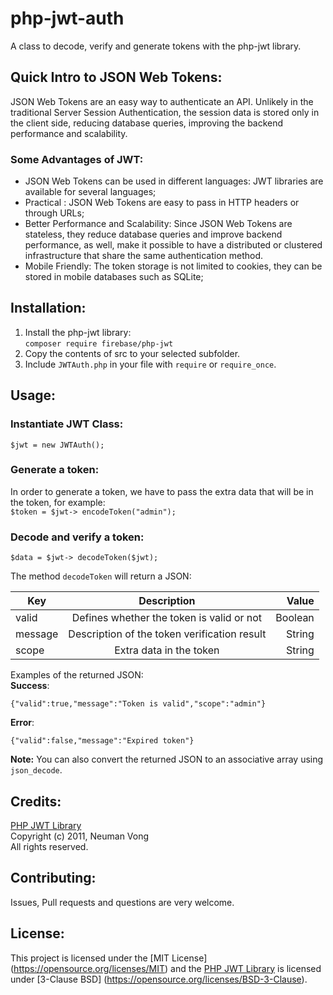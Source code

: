 php-jwt-auth
======
A class to decode, verify and generate tokens with the php-jwt library.

Quick Intro to JSON Web Tokens:
------

JSON Web Tokens are an easy way to authenticate an API. Unlikely in the traditional Server Session Authentication, the session data is stored only in the client side, reducing database queries, improving the backend performance and scalability.

### Some Advantages of JWT:

* JSON Web Tokens can be used in different languages: JWT libraries are available for several languages;
* Practical : JSON Web Tokens are easy to pass in HTTP headers or through URLs;
* Better Performance and Scalability: Since JSON Web Tokens are stateless, they reduce database queries and improve backend performance, as well, make it possible to have a distributed or clustered infrastructure that share the same authentication method.
* Mobile Friendly: The token storage is not limited to cookies, they can be stored in mobile databases such as SQLite;

Installation:
------

1. Install the php-jwt library:   
`composer require firebase/php-jwt`
2. Copy the contents of src to your selected subfolder.
3. Include `JWTAuth.php` in your file with `require` or `require_once`.

Usage:
------

### Instantiate JWT Class:  
`$jwt = new JWTAuth();`

### Generate a token:  
In order to generate a token, we have to pass the extra data that will be in the token, for example:  
`$token = $jwt-> encodeToken("admin");`

### Decode and verify a token:  
`$data = $jwt-> decodeToken($jwt);`  

The method `decodeToken` will return a JSON:  

| Key       | Description         | Value  |
| ------------- |:-------------:| -----:|
| valid     | Defines whether the token is valid or not | Boolean |
| message      | Description of the token verification result       |   String |
| scope | Extra data in the token      |    String |
  
 Examples of the returned JSON:  
 **Success**:  
 
 `{"valid":true,"message":"Token is valid","scope":"admin"}`    
 
 **Error**:  
 
 `{"valid":false,"message":"Expired token"}`  
 
 **Note:** You can also convert the returned JSON to an associative array using `json_decode`.  
 
 Credits:
------
  
 [PHP JWT Library](https://github.com/firebase/php-jwt)  
 Copyright (c) 2011, Neuman Vong  
 All rights reserved.
 
Contributing:
------
 
 Issues, Pull requests and questions are very welcome. 
 
License:  
------
 
 This project is licensed under the [MIT License] (https://opensource.org/licenses/MIT) and the [PHP JWT Library](https://github.com/firebase/php-jwt) is licensed under [3-Clause BSD] (https://opensource.org/licenses/BSD-3-Clause).
